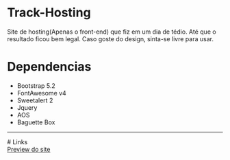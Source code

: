 # Track-Hosting
Site de hosting(Apenas o front-end) que fiz em um dia de tédio. Até que o resultado ficou bem legal.
Caso goste do design, sinta-se livre para usar.

# Dependencias
<ul>
  <li><a>Bootstrap 5.2</a></li>
  <li><a>FontAwesome v4</a></li>
  <li><a>Sweetalert 2</a></li>
  <li><a>Jquery</a></li>
  <li><a>AOS</a></li>
  <li><a>Baguette Box</a></li>
</ul>
<hr>
# Links
<br/>
<a target="_blank" href="www.less14.github.io/Track-Hosting">Preview do site</a>
